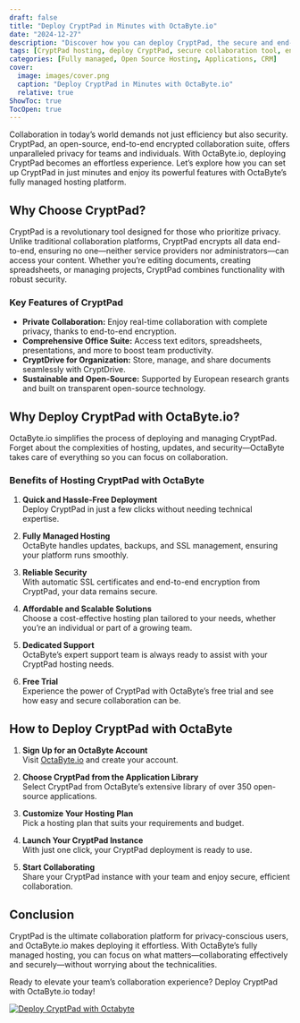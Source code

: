 ```yaml
---
draft: false
title: "Deploy CryptPad in Minutes with OctaByte.io"
date: "2024-12-27"
description: "Discover how you can deploy CryptPad, the secure and end-to-end encrypted collaboration suite, in just minutes with OctaByte.io’s fully managed hosting platform."
tags: [CryptPad hosting, deploy CryptPad, secure collaboration tool, end-to-end encryption, open-source hosting, OctaByte.io, managed CryptPad hosting]
categories: [Fully managed, Open Source Hosting, Applications, CRM]
cover:
  image: images/cover.png
  caption: "Deploy CryptPad in Minutes with OctaByte.io"
  relative: true
ShowToc: true
TocOpen: true
---
```

Collaboration in today’s world demands not just efficiency but also security. CryptPad, an open-source, end-to-end encrypted collaboration suite, offers unparalleled privacy for teams and individuals. With OctaByte.io, deploying CryptPad becomes an effortless experience. Let’s explore how you can set up CryptPad in just minutes and enjoy its powerful features with OctaByte’s fully managed hosting platform.  

## Why Choose CryptPad?  

CryptPad is a revolutionary tool designed for those who prioritize privacy. Unlike traditional collaboration platforms, CryptPad encrypts all data end-to-end, ensuring no one—neither service providers nor administrators—can access your content. Whether you’re editing documents, creating spreadsheets, or managing projects, CryptPad combines functionality with robust security.  

### Key Features of CryptPad  

- **Private Collaboration:** Enjoy real-time collaboration with complete privacy, thanks to end-to-end encryption.  
- **Comprehensive Office Suite:** Access text editors, spreadsheets, presentations, and more to boost team productivity.  
- **CryptDrive for Organization:** Store, manage, and share documents seamlessly with CryptDrive.  
- **Sustainable and Open-Source:** Supported by European research grants and built on transparent open-source technology.  

## Why Deploy CryptPad with OctaByte.io?  

OctaByte.io simplifies the process of deploying and managing CryptPad. Forget about the complexities of hosting, updates, and security—OctaByte takes care of everything so you can focus on collaboration.  

### Benefits of Hosting CryptPad with OctaByte  

1. **Quick and Hassle-Free Deployment**  
   Deploy CryptPad in just a few clicks without needing technical expertise.  

2. **Fully Managed Hosting**  
   OctaByte handles updates, backups, and SSL management, ensuring your platform runs smoothly.  

3. **Reliable Security**  
   With automatic SSL certificates and end-to-end encryption from CryptPad, your data remains secure.  

4. **Affordable and Scalable Solutions**  
   Choose a cost-effective hosting plan tailored to your needs, whether you’re an individual or part of a growing team.  

5. **Dedicated Support**  
   OctaByte’s expert support team is always ready to assist with your CryptPad hosting needs.  

6. **Free Trial**  
   Experience the power of CryptPad with OctaByte’s free trial and see how easy and secure collaboration can be.  

## How to Deploy CryptPad with OctaByte  

1. **Sign Up for an OctaByte Account**  
   Visit [OctaByte.io](https://octabyte.io) and create your account.  

2. **Choose CryptPad from the Application Library**  
   Select CryptPad from OctaByte’s extensive library of over 350 open-source applications.  

3. **Customize Your Hosting Plan**  
   Pick a hosting plan that suits your requirements and budget.  

4. **Launch Your CryptPad Instance**  
   With just one click, your CryptPad deployment is ready to use.  

5. **Start Collaborating**  
   Share your CryptPad instance with your team and enjoy secure, efficient collaboration.  

## Conclusion  

CryptPad is the ultimate collaboration platform for privacy-conscious users, and OctaByte.io makes deploying it effortless. With OctaByte’s fully managed hosting, you can focus on what matters—collaborating effectively and securely—without worrying about the technicalities.  

Ready to elevate your team’s collaboration experience? Deploy CryptPad with OctaByte.io today!  

[![Deploy CryptPad with Octabyte](/images/deploy-on-octabyte.png)](https://octabyte.io/fully-managed-open-source-services/applications/crm-erp/cryptpad)
